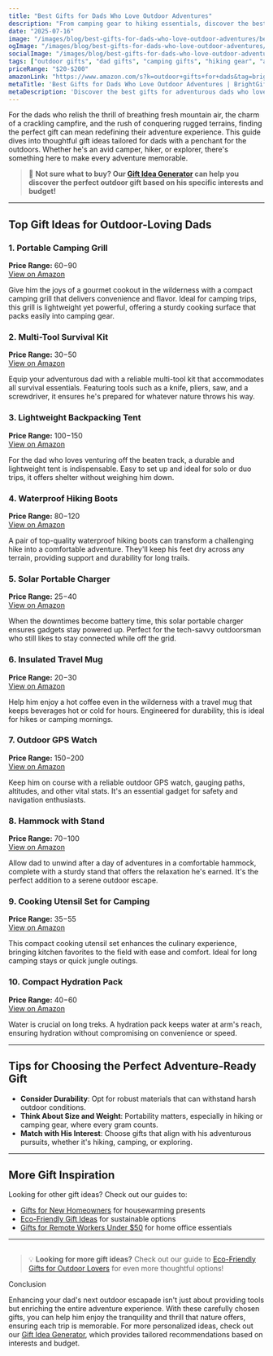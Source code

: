 ```yaml
---
title: "Best Gifts for Dads Who Love Outdoor Adventures"
description: "From camping gear to hiking essentials, discover the best gifts for outdoor-loving dads that will enhance their adventures!"
date: "2025-07-16"
image: "/images/blog/best-gifts-for-dads-who-love-outdoor-adventures/best-gifts-for-dads-who-love-outdoor-adventures-banner.webp"
ogImage: "/images/blog/best-gifts-for-dads-who-love-outdoor-adventures/best-gifts-for-dads-who-love-outdoor-adventures-og.webp"
socialImage: "/images/blog/best-gifts-for-dads-who-love-outdoor-adventures/best-gifts-for-dads-who-love-outdoor-adventures-social.webp"
tags: ["outdoor gifts", "dad gifts", "camping gifts", "hiking gear", "adventure gifts"]
priceRange: "$20-$200"
amazonLink: "https://www.amazon.com/s?k=outdoor+gifts+for+dads&tag=brightgift-20"
metaTitle: 'Best Gifts for Dads Who Love Outdoor Adventures | BrightGift'
metaDescription: 'Discover the best gifts for adventurous dads who love the outdoors. From camping gear to hiking essentials, find perfect gifts for outdoor enthusiasts.'
---
```


For the dads who relish the thrill of breathing fresh mountain air, the charm of a crackling campfire, and the rush of conquering rugged terrains, finding the perfect gift can mean redefining their adventure experience. This guide dives into thoughtful gift ideas tailored for dads with a penchant for the outdoors. Whether he's an avid camper, hiker, or explorer, there's something here to make every adventure memorable.

> 🎯 **Not sure what to buy? Our [Gift Idea Generator](https://bright-gift.com) can help you discover the perfect outdoor gift based on his specific interests and budget!**

---

## Top Gift Ideas for Outdoor-Loving Dads

### 1. Portable Camping Grill
**Price Range:** $60-$90  
<a href="https://www.amazon.com/s?k=portable+camping+grill&tag=bright-gift-20" class="amazon-link" target="_blank" rel="noopener">View on Amazon</a>

Give him the joys of a gourmet cookout in the wilderness with a compact camping grill that delivers convenience and flavor. Ideal for camping trips, this grill is lightweight yet powerful, offering a sturdy cooking surface that packs easily into camping gear.

### 2. Multi-Tool Survival Kit
**Price Range:** $30-$50  
<a href="https://www.amazon.com/s?k=multi-tool+survival+kit&tag=bright-gift-20" class="amazon-link" target="_blank" rel="noopener">View on Amazon</a>

Equip your adventurous dad with a reliable multi-tool kit that accommodates all survival essentials. Featuring tools such as a knife, pliers, saw, and a screwdriver, it ensures he's prepared for whatever nature throws his way.

### 3. Lightweight Backpacking Tent
**Price Range:** $100-$150  
<a href="https://www.amazon.com/s?k=lightweight+backpacking+tent&tag=bright-gift-20" class="amazon-link" target="_blank" rel="noopener">View on Amazon</a>

For the dad who loves venturing off the beaten track, a durable and lightweight tent is indispensable. Easy to set up and ideal for solo or duo trips, it offers shelter without weighing him down.

### 4. Waterproof Hiking Boots
**Price Range:** $80-$120  
<a href="https://www.amazon.com/s?k=waterproof+hiking+boots&tag=bright-gift-20" class="amazon-link" target="_blank" rel="noopener">View on Amazon</a>

A pair of top-quality waterproof hiking boots can transform a challenging hike into a comfortable adventure. They'll keep his feet dry across any terrain, providing support and durability for long trails.

### 5. Solar Portable Charger
**Price Range:** $25-$40  
<a href="https://www.amazon.com/s?k=solar+portable+charger&tag=bright-gift-20" class="amazon-link" target="_blank" rel="noopener">View on Amazon</a>

When the downtimes become battery time, this solar portable charger ensures gadgets stay powered up. Perfect for the tech-savvy outdoorsman who still likes to stay connected while off the grid.

### 6. Insulated Travel Mug
**Price Range:** $20-$30  
<a href="https://www.amazon.com/s?k=insulated+travel+mug&tag=bright-gift-20" class="amazon-link" target="_blank" rel="noopener">View on Amazon</a>

Help him enjoy a hot coffee even in the wilderness with a travel mug that keeps beverages hot or cold for hours. Engineered for durability, this is ideal for hikes or camping mornings.

### 7. Outdoor GPS Watch
**Price Range:** $150-$200  
<a href="https://www.amazon.com/s?k=outdoor+gps+watch&tag=bright-gift-20" class="amazon-link" target="_blank" rel="noopener">View on Amazon</a>

Keep him on course with a reliable outdoor GPS watch, gauging paths, altitudes, and other vital stats. It's an essential gadget for safety and navigation enthusiasts.

### 8. Hammock with Stand
**Price Range:** $70-$100  
<a href="https://www.amazon.com/s?k=hammock+with+stand&tag=bright-gift-20" class="amazon-link" target="_blank" rel="noopener">View on Amazon</a>

Allow dad to unwind after a day of adventures in a comfortable hammock, complete with a sturdy stand that offers the relaxation he's earned. It's the perfect addition to a serene outdoor escape.

### 9. Cooking Utensil Set for Camping
**Price Range:** $35-$55  
<a href="https://www.amazon.com/s?k=cooking+utensil+set+for+camping&tag=bright-gift-20" class="amazon-link" target="_blank" rel="noopener">View on Amazon</a>

This compact cooking utensil set enhances the culinary experience, bringing kitchen favorites to the field with ease and comfort. Ideal for long camping stays or quick jungle outings.

### 10. Compact Hydration Pack
**Price Range:** $40-$60  
<a href="https://www.amazon.com/s?k=compact+hydration+pack&tag=bright-gift-20" class="amazon-link" target="_blank" rel="noopener">View on Amazon</a>

Water is crucial on long treks. A hydration pack keeps water at arm's reach, ensuring hydration without compromising on convenience or speed.

---

## Tips for Choosing the Perfect Adventure-Ready Gift

- **Consider Durability**: Opt for robust materials that can withstand harsh outdoor conditions.
- **Think About Size and Weight**: Portability matters, especially in hiking or camping gear, where every gram counts.
- **Match with His Interest**: Choose gifts that align with his adventurous pursuits, whether it's hiking, camping, or exploring.

---

## More Gift Inspiration

Looking for other gift ideas? Check out our guides to:
- [Gifts for New Homeowners](/blog/gifts-for-new-homeowners-2025) for housewarming presents
- [Eco-Friendly Gift Ideas](/blog/eco-friendly-gift-ideas-for-every-budget) for sustainable options
- [Gifts for Remote Workers Under $50](/blog/gifts-for-remote-workers-under-50) for home office essentials

---

## 

> 💡 **Looking for more gift ideas?** Check out our guide to [Eco-Friendly Gifts for Outdoor Lovers](/blog/eco-friendly-gifts-for-outdoor-lovers-sustainably-celebrating-nature) for even more thoughtful options!

Conclusion

Enhancing your dad's next outdoor escapade isn't just about providing tools but enriching the entire adventure experience. With these carefully chosen gifts, you can help him enjoy the tranquility and thrill that nature offers, ensuring each trip is memorable. For more personalized ideas, check out our [Gift Idea Generator](https://bright-gift.com), which provides tailored recommendations based on interests and budget.